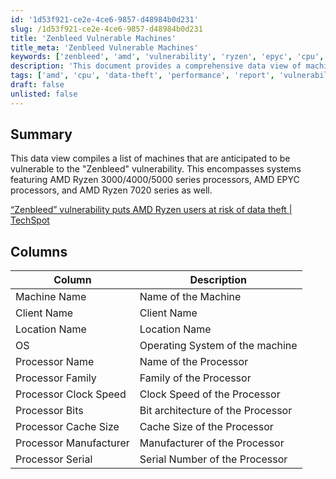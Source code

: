 ```yaml
---
id: '1d53f921-ce2e-4ce6-9857-d48984b0d231'
slug: /1d53f921-ce2e-4ce6-9857-d48984b0d231
title: 'Zenbleed Vulnerable Machines'
title_meta: 'Zenbleed Vulnerable Machines'
keywords: ['zenbleed', 'amd', 'vulnerability', 'ryzen', 'epyc', 'cpu', 'data-theft']
description: 'This document provides a comprehensive data view of machines that are expected to be vulnerable to the Zenbleed vulnerability, specifically targeting systems with AMD Ryzen 3000/4000/5000 series processors, AMD EPYC processors, and AMD Ryzen 7020 series.'
tags: ['amd', 'cpu', 'data-theft', 'performance', 'report', 'vulnerability', 'windows']
draft: false
unlisted: false
---
```


## Summary

This data view compiles a list of machines that are anticipated to be vulnerable to the "Zenbleed" vulnerability. This encompasses systems featuring AMD Ryzen 3000/4000/5000 series processors, AMD EPYC processors, and AMD Ryzen 7020 series as well.

[“Zenbleed” vulnerability puts AMD Ryzen users at risk of data theft | TechSpot](https://www.techspot.com/news/99534-new-zenbleed-vulnerability-puts-amd-ryzen-cpu-users.html)

## Columns

| Column                     | Description                                   |
|---------------------------|-----------------------------------------------|
| Machine Name              | Name of the Machine                           |
| Client Name               | Client Name                                   |
| Location Name             | Location Name                                 |
| OS                        | Operating System of the machine               |
| Processor Name            | Name of the Processor                         |
| Processor Family          | Family of the Processor                       |
| Processor Clock Speed     | Clock Speed of the Processor                  |
| Processor Bits            | Bit architecture of the Processor             |
| Processor Cache Size      | Cache Size of the Processor                   |
| Processor Manufacturer     | Manufacturer of the Processor                 |
| Processor Serial          | Serial Number of the Processor                |
